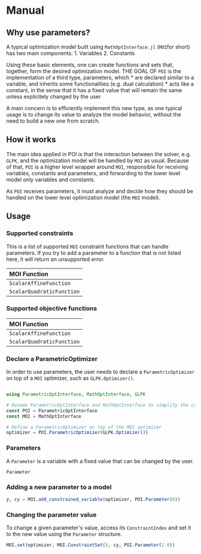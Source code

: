# Manual

## Why use parameters?

A typical optimization model built using `MathOptInterface.jl` (`MOI`for short) has two main components:
    1. Variables
    2. Constants
   
Using these basic elements, one can create functions and sets that, together, form the desired optimization model. THE GOAL OF `POI` is the implementation of a third
type, parameters, which
    * are declared similar to a variable, and inherits some functionalities (e.g. dual calculation)
    * acts like a constant, in the sense that it has a fixed value that will remain the same unless explicitely changed by the user

A main concern is to efficiently implement this new type, as one typical usage is to change its value to analyze the model behavior, without the need to build a new one from scratch.

## How it works

The main idea applied in POI is that the interaction between the solver, e.g. `GLPK`, and the optimization model will be handled by `MOI` as usual. Because of that, `POI` is a higher level
wrapper around `MOI`, responsible for receiving variables, constants and parameters, and forwarding to the lower level model only variables and constants.

As `POI` receives parameters, it must analyze and decide how they should be handled on the lower level optimization model (the `MOI` model).

## Usage

### Supported constraints

This is a list of supported `MOI` constraint functions that can handle parameters. If you try to add a parameter to 
a function that is not listed here, it will return an unsupported error.

|  MOI Function | 
|:-------|
|    `ScalarAffineFunction`    |
|    `ScalarQuadraticFunction`    |


### Supported objective functions

|  MOI Function | 
|:-------|
|    `ScalarAffineFunction`    |
|    `ScalarQuadraticFunction`    |

### Declare a ParametricOptimizer

In order to use parameters, the user needs to declare a `ParametricOptimizer` on top of a `MOI` optimizer, such as `GLPK.Optimizer()`.

```julia

using ParametricOptInterface, MathOptInterface, GLPK

# Rename ParametricOptInterface and MathOptInterface to simplify the code
const POI = ParametricOptInterface
const MOI = MathOptInterface

# Define a ParametricOptimizer on top of the MOI optimizer
optimizer = POI.ParametricOptimizer(GLPK.Optimizer())

```

### Parameters

A `Parameter` is a variable with a fixed value that can be changed by the user.

```docs
Parameter
```

### Adding a new parameter to a model

```julia
y, cy = MOI.add_constrained_variable(optimizer, POI.Parameter(0))
```

### Changing the parameter value

To change a given parameter's value, access its `ConstraintIndex` and set it to the new value using the `Parameter` structure.

```julia
MOI.set(optimizer, MOI.ConstraintSet(), cy, POI.Parameter(2.0))
```